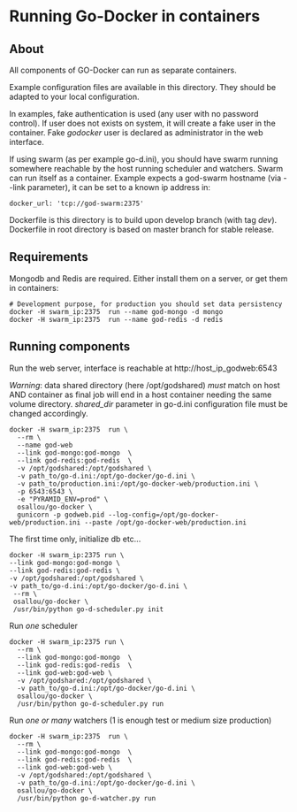 # Running Go-Docker in containers

## About

All components of GO-Docker can run as separate containers.

Example configuration files are available in this directory. They should be adapted to your local configuration.

In examples, fake authentication is used (any user with no password control). If
user does not exists on system, it will create a fake user in the container.
Fake *godocker* user is declared as administrator in the web interface.

If using swarm (as per example go-d.ini), you should have swarm running
somewhere reachable by the host running scheduler and watchers. Swarm can run
itself as a container. Example expects a god-swarm hostname (via --link
parameter), it can be set to a known ip address in:

    docker_url: 'tcp://god-swarm:2375'

Dockerfile is this directory is to build upon develop branch (with tag *dev*). Dockerfile in root
directory is based on master branch for stable release.


## Requirements

Mongodb and Redis are required. Either install them on a server, or get them in containers:

    # Development purpose, for production you should set data persistency
    docker -H swarm_ip:2375  run --name god-mongo -d mongo
    docker -H swarm_ip:2375  run --name god-redis -d redis

## Running components


Run the web server, interface is reachable at http://host_ip_godweb:6543

*Warning*: data shared directory (here /opt/godshared) *must* match
on host AND container as final job will end in a host container needing the same volume directory.
*shared_dir* parameter in go-d.ini configuration file must be changed accordingly.

    docker -H swarm_ip:2375  run \
      --rm \
      --name god-web
      --link god-mongo:god-mongo  \
      --link god-redis:god-redis  \
      -v /opt/godshared:/opt/godshared \
      -v path_to/go-d.ini:/opt/go-docker/go-d.ini \
      -v path_to/production.ini:/opt/go-docker-web/production.ini \
      -p 6543:6543 \
      -e "PYRAMID_ENV=prod" \
      osallou/go-docker \
      gunicorn -p godweb.pid --log-config=/opt/go-docker-web/production.ini --paste /opt/go-docker-web/production.ini


The first time only, initialize db etc...

    docker -H swarm_ip:2375 run \
    --link god-mongo:god-mongo \
    --link god-redis:god-redis \
    -v /opt/godshared:/opt/godshared \
    -v path_to/go-d.ini:/opt/go-docker/go-d.ini \
     --rm \
     osallou/go-docker \
     /usr/bin/python go-d-scheduler.py init


Run *one* scheduler

    docker -H swarm_ip:2375 run \
      --rm \
      --link god-mongo:god-mongo  \
      --link god-redis:god-redis  \
      --link god-web:god-web \
      -v /opt/godshared:/opt/godshared \
      -v path_to/go-d.ini:/opt/go-docker/go-d.ini \
      osallou/go-docker \
      /usr/bin/python go-d-scheduler.py run

Run *one or many* watchers (1 is enough test or medium size production)

    docker -H swarm_ip:2375  run \
      --rm \
      --link god-mongo:god-mongo  \
      --link god-redis:god-redis  \
      --link god-web:god-web \
      -v /opt/godshared:/opt/godshared \
      -v path_to/go-d.ini:/opt/go-docker/go-d.ini \
      osallou/go-docker \
      /usr/bin/python go-d-watcher.py run
